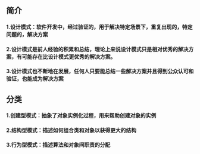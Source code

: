 ## 简介
#### 1.设计模式：软件开发中，经过验证的，用于解决特定场景下，重复出现的，特定问题的，解决方案

#### 2.设计模式是前人经验的积累和总结，理论上来说设计模式只是相对优秀的解决方案，有可能存在比设计模式更优秀的解决方案。

#### 3.设计模式也不断地在发展，任何人只要能总结一些解决方案并且得到公众认可和验证，也能成为解决方案

## 分类

#### 1.创建型模式：抽象了对象实例化过程，用来帮助创建对象的实例

#### 2.结构型模式：描述如何组合类和对象以获得更大的结构

#### 3.行为型模式：描述算法和对象间职责的分配